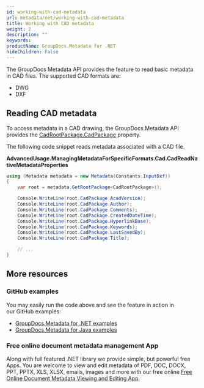 ```yaml
---
id: working-with-cad-metadata
url: metadata/net/working-with-cad-metadata
title: Working with CAD metadata
weight: 2
description: ""
keywords: 
productName: GroupDocs.Metadata for .NET
hideChildren: False
---
```

The GroupDocs Metadata API provides the feature to read basic metadata in CAD files. The supported CAD formats are:

*   DWG
*   DXF

## Reading CAD metadata

To access metadata in a CAD drawing, the GroupDocs.Metadata API provides the [CadRootPackage.CadPackage](https://apireference.groupdocs.com/net/metadata/groupdocs.metadata.formats.cad/cadrootpackage/properties/cadpackage) property.

The following code snippet reads metadata associated with a CAD file.

**AdvancedUsage.ManagingMetadataForSpecificFormats.Cad.CadReadNativeMetadataProperties**

```csharp
using (Metadata metadata = new Metadata(Constants.InputDxf))
{
	var root = metadata.GetRootPackage<CadRootPackage>();

	Console.WriteLine(root.CadPackage.AcadVersion);
	Console.WriteLine(root.CadPackage.Author);
	Console.WriteLine(root.CadPackage.Comments);
	Console.WriteLine(root.CadPackage.CreatedDateTime);
	Console.WriteLine(root.CadPackage.HyperlinkBase);
	Console.WriteLine(root.CadPackage.Keywords);
	Console.WriteLine(root.CadPackage.LastSavedBy);
	Console.WriteLine(root.CadPackage.Title);

	// ...
}
```

## More resources
### GitHub examples
You may easily run the code above and see the feature in action in our GitHub examples:
*   [GroupDocs.Metadata for .NET examples](https://github.com/groupdocs-metadata/GroupDocs.Metadata-for-.NET)    
*   [GroupDocs.Metadata for Java examples](https://github.com/groupdocs-metadata/GroupDocs.Metadata-for-Java)    

### Free online document metadata management App
Along with full featured .NET library we provide simple, but powerful free Apps.
You are welcome to view and edit metadata of PDF, DOC, DOCX, PPT, PPTX, XLS, XLSX, emails, images and more with our free online [Free Online Document Metadata Viewing and Editing App](https://products.groupdocs.app/metadata).